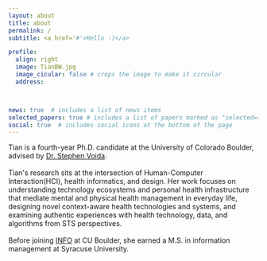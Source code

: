 ```yaml
---
layout: about
title: about
permalink: /
subtitle: <a href='#'>Hello :)</a>

profile:
  align: right
  image: TianBW.jpg
  image_cicular: false # crops the image to make it circular
  address:



news: true  # includes a list of news items
selected_papers: true # includes a list of papers marked as "selected={true}"
social: true  # includes social icons at the bottom of the page
---
```


Tian is a fourth-year Ph.D. candidate at the University of Colorado Boulder, advised by [Dr. Stephen Voida](https://stephen.voida.com/).
<br />
<br />
Tian's research sits at the intersection of Human-Computer Interaction(HCI), health informatics, and design. Her work focuses on understanding technology ecosystems and personal health infrastructure that mediate mental and physical health management in everyday life, designing novel context-aware health technologies and systems, and examining authentic experiences with health technology, data, and algorithms from STS perspectives.
<br />
<br />
Before joining [INFO](https://www.colorado.edu/cmci/infoscience) at CU Boulder, she earned a M.S. in information management at Syracuse University.
